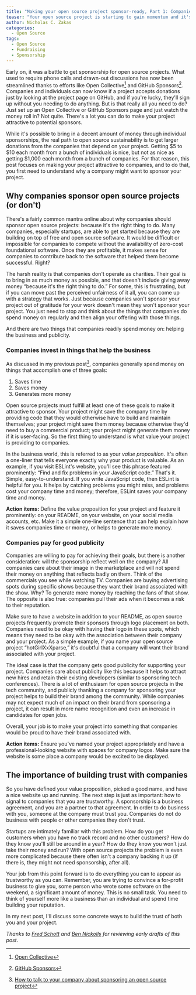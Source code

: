 ```yaml
---
title: "Making your open source project sponsor-ready, Part 1: Companies and trust"
teaser: "Your open source project is starting to gain momentum and it's time to start seeking sponsorships. Here's how to get started."
author: Nicholas C. Zakas
categories:
  - Open Source
tags:
  - Open Source
  - Fundraising
  - Sponsorship
---
```


Early on, it was a battle to get sponsorship for open source projects. What used to require phone calls and drawn-out discussions has now been streamlined thanks to efforts like Open Collective[^1] and GitHub Sponsors[^2]. Companies and individuals can now know if a project accepts donations just by looking at the project page on GitHub, and if you're lucky, they'll sign up without you needing to do anything. But is that really all you need to do? Just set up an Open Collective or GitHub Sponsors page and just watch the money roll in? Not quite. There's a lot you can do to make your project attractive to potential sponsors.

While it's possible to bring in a decent amount of money through individual sponsorships, the real path to open source sustainability is to get larger donations from the companies that depend on your project. Getting $5 to $10 each month from a bunch of individuals is nice, but not as nice as getting $1,000 each month from a bunch of companies. For that reason, this post focuses on making your project attractive to companies, and to do that, you first need to understand why a company might want to sponsor your project.

## Why companies sponsor open source projects (or don't)

There's a fairly common mantra online about why companies should sponsor open source projects: because it's the right thing to do. Many companies, especially startups, are able to get started because they are building on top of free and open source software. It would be difficult or impossible for companies to compete without the availability of zero-cost foundational software. Once they are profitable, it makes sense for companies to contribute back to the software that helped them become successful. Right?

The harsh reality is that companies don't operate as charities. Their goal is to bring in as much money as possible, and that doesn't include giving away money “because it's the right thing to do.” For some, this is frustrating, but if you can move past the perceived unfairness of it all, you can come up with a strategy that works. Just because companies won't sponsor your project out of gratitude  for your work doesn't mean they won't sponsor your project. You just need to stop and think about the things that companies do spend money on regularly and then align your offering with those things.

And there are two things that companies readily spend money on: helping the business and publicity.

### Companies invest in things that help the business

As discussed in my previous post[^3], companies generally spend money on things that accomplish one of three goals:

1. Saves time
1. Saves money
1. Generates more money

Open source projects must fulfill at least one of these goals to make it attractive to sponsor. Your project might save the company time by providing code that they would otherwise have to build and maintain themselves; your project might save them money because otherwise they'd need to buy a commercial product; your project might generate them money if it is user-facing. So the first thing to understand is what value your project is providing to companies.

In the business world, this is referred to as your *value proposition*. It's often a one-liner that tells everyone exactly why your product is valuable. As an example, if you visit ESLint's website, you'll see this phrase featured prominently: “Find and fix problems in your JavaScript code.” That's it. Simple, easy-to-understand. If you write JavaScript code, then ESLint is helpful for you. It helps by catching problems you might miss, and problems cost your company time and money; therefore, ESLint saves your company time and money.

**Action items:** Define the value proposition for your project and feature it prominently: on your README, on your website, on your social media accounts, etc. Make it a simple one-line sentence that can help explain how it saves companies time or money, or helps to generate more money.

### Companies pay for good publicity

Companies are willing to pay for achieving their goals, but there is another consideration: will the sponsorship reflect well on the company? All companies care about their image in the marketplace and will not spend their money on anything that reflects badly on them. Think of the commercials you see while watching TV. Companies are buying advertising spots during specific shows because they want their brand associated with the show. Why? To generate more money by reaching the fans of that show. The opposite is also true: companies pull their ads when it becomes a risk to their reputation.

Make sure to have a website in addition to your README, as open source projects frequently promote their sponsors through logo placement on both. Companies need to be okay with having their logo in these spots, which means they need to be okay with the association between their company and your project. As a simple example, if you name your open source project “hotGirlXxXparse,” it's doubtful that a company will want their brand associated with your project.

The ideal case is that the company gets good publicity for supporting your project. Companies care about publicity like this because it helps to attract new hires and retain their existing developers (similar to sponsoring tech conferences). There is a lot of enthusiasm for open source projects in the tech community, and publicly thanking a company for sponsoring your project helps to build their brand among the community. While companies may not expect much of an impact on their brand from sponsoring a project, it can result in more name recognition and even an increase in candidates for open jobs.

Overall, your job is to make your project into something that companies would be proud to have their brand associated with.

**Action items:** Ensure you've named your project appropriately and have a professional-looking website with spaces for company logos. Make sure the website is some place a company would be excited to be displayed. 

## The importance of building trust with companies

So you have defined your value proposition, picked a good name, and have a nice website up and running. The next step is just as important: how to signal to companies that you are trustworthy. A sponsorship is a business agreement, and you are a partner to that agreement. In order to do business with you, someone at the company must trust you. Companies do not do business with people or other companies they don't trust.

Startups are intimately familiar with this problem. How do you get customers when you have no track record and no other customers? How do they know you'll still be around in a year? How do they know you won't just take their money and run? With open source projects the problem is even more complicated because there often isn't a company backing it up (if there is, they might not need sponsorship, after all).

Your job from this point forward is to do everything you can to appear as trustworthy as you can. Remember, you are trying to convince a for-profit business to give you, some person who wrote some software on the weekend, a significant amount of money. This is no small task. You need to think of yourself more like a business than an individual and spend time building your reputation.

In my next post, I'll discuss some concrete ways to build the trust of both you and your project.

<i>Thanks to [Fred Schott](https://fredkschott.com/) and [Ben Nickolls](https://twitter.com/benjam) for reviewing early drafts of this post.</i>


[^1]: [Open Collective](https://opencollective.com)
[^2]: [GitHub Sponsors](https://github.com/sponsors)
[^3]: [How to talk to your company about sponsoring an open source project](https://humanwhocodes.com/blog/2021/05/talk-to-your-company-sponsoring-open-source/)
